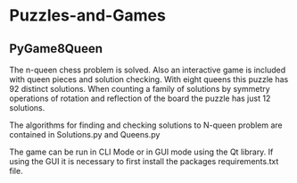 # Puzzles-and-Games

## PyGame8Queen
The n-queen chess problem is solved.  Also an interactive game is included with queen pieces and solution checking.  With eight queens this puzzle has 92 distinct solutions. When counting a family of solutions by symmetry operations of rotation and reflection of the board the puzzle has just 12 solutions.

The algorithms for finding and checking solutions to N-queen problem are contained in Solutions.py and Queens.py

The game can be run in CLI Mode or in GUI mode using the Qt library.  If using the GUI it is necessary to first install the packages requirements.txt file.
